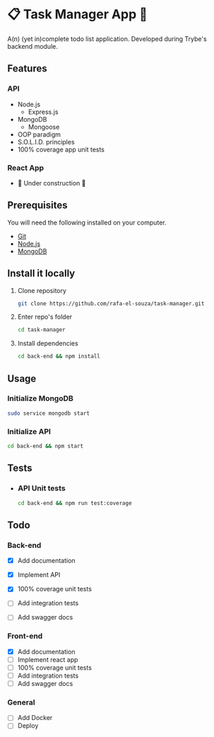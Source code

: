 # 📋 Task Manager App 📌

A(n) (yet in)complete todo list application. Developed during Trybe's backend module.

## Features

### API

* Node.js
   * Express.js
* MongoDB
   * Mongoose
* OOP paradigm
* S.O.L.I.D. principles
* 100% coverage app unit tests

### React App

* 👷 Under construction 🚧

## Prerequisites

You will need the following installed on your computer.

* [Git](https://git-scm.com/book/en/v2/Getting-Started-Installing-Git)
* [Node.js](https://docs.npmjs.com/downloading-and-installing-node-js-and-npm)
* [MongoDB](https://www.mongodb.com/docs/guides/server/install/)

## Install it locally

1. Clone repository

   ```sh
   git clone https://github.com/rafa-el-souza/task-manager.git
   ```

2. Enter repo's folder

   ```sh
   cd task-manager
   ```

3. Install dependencies

   ```sh
   cd back-end && npm install
   ```

## Usage

### Initialize MongoDB

   ```sh
   sudo service mongodb start
   ```

### Initialize API

   ```sh
   cd back-end && npm start
   ```

## Tests

* ### API Unit tests

   ```sh
   cd back-end && npm run test:coverage
   ```


## Todo

### Back-end
- [x] Add documentation
- [x] Implement API
- [x] 100% coverage unit tests
- [ ] Add integration tests
- [ ] Add swagger docs


### Front-end
- [x] Add documentation
- [ ] Implement react app
- [ ] 100% coverage unit tests
- [ ] Add integration tests
- [ ] Add swagger docs

### General
- [ ] Add Docker
- [ ] Deploy
